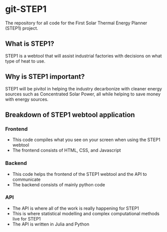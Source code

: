 # git-STEP1
The repository for all code for the First Solar Thermal Energy Planner (STEP1) project.

## What is STEP1?
STEP1 is a webtool that will assist industrial factories with decisions on what type of heat to use.

## Why is STEP1 important?
STEP1 will be pivitol in helping the industry decarbonize with cleaner energy sources such as Concentrated Solar Power, all while helping to save money with energy sources.

## Breakdown of STEP1 webtool application
### Frontend
  - This code compiles what you see on your screen when using the STEP1 webtool
  - The frontend consists of HTML, CSS, and Javascript
### Backend
  - This code helps the frontend of the STEP1 webtool and the API to communicate
  - The backend consists of mainly python code
### API
  - The API is where all of the work is really happening for STEP1
  - This is where statistical modelling and complex computational methods live for STEP1
  - The API is written in Julia and Python
